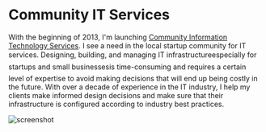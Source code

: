 # Community IT Services

With the beginning of 2013, I'm launching [Community Information Technology Services](http://www.communityits.com/).  I see a need in the local startup community for IT services.  Designing, building, and managing IT infrastructure&#151;especially for startups and small businesses&#151;is time-consuming and requires a certain level of expertise to avoid making decisions that will end up being costly in the future.  With over a decade of experience in the IT industry, I help my clients make informed design decisions and make sure that their infrastructure is configured according to industry best practices.

![screenshot](https://lh5.googleusercontent.com/-kjJ_rPnewgc/UOIOcrWzEfI/AAAAAAAAGcc/18Ep2LxNH4E/w819-h790-n-k/0e392405f0456fd21d2383cd24160f62f198726d3c.png#stretch-me)
